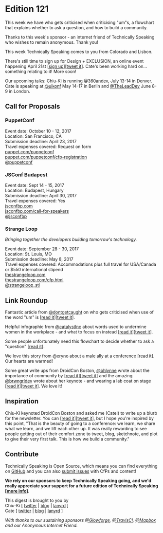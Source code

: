# Edition 121

This week we have who gets criticised when criticising "um"s, a flowchart that explains whether to ask a question, and how to build a community.

Thanks to this week's sponsor - an internet friend of Technically Speaking who wishes to remain anonymous. Thank you!

This week Technically Speaking comes to you from Colorado and Lisbon.

There's still time to sign up for Design + EXCLUSION, an online event happening April 21st [[sign up](https://x.design.blog/)][[tweet it](https://twitter.com/home?status=Design%20%2B%20EXCLUSION%20-%20an%20online%20event%20happening%20April%2021%20-%20https%3A//x.design.blog/%20/via%20%40techspeakdigest)]. Cate's been working hard on... something relating to it! More soon!

Our upcoming talks: Chiu-Ki is running [@360andev](http://twitter.com/360andev), July 13-14 in Denver. Cate is speaking at [@uikonf](http://twitter.com/uikonf) May 14-17 in Berlin and [@TheLeadDev](http://twitter.com/theleaddev) June 8-9 in London.


## Call for Proposals

### PuppetConf
 
Event date: October 10 - 12, 2017  
Location: San Francisco, CA  
Submission deadline: April 23, 2017  
Travel expenses covered: Request on form  
[puppet.com/puppetconf](https://puppet.com/puppetconf)  
[puppet.com/puppetconf/cfp-registration](https://puppet.com/puppetconf/cfp-registration)  
[@puppetconf](https://twitter.com/puppetconf)


### JSConf Budapest

Event date: Sept 14 - 15, 2017  
Location: Budapest, Hungary  
Submission deadline: April 30, 2017  
Travel expenses covered: Yes  
[jsconfbp.com](http://jsconfbp.com)  
[jsconfbp.com/call-for-speakers](http://jsconfbp.com/call-for-speakers)  
[@jsconfbp](https://twitter.com/jsconfbp)


### Strange Loop
*Bringing together the developers building tomorrow's technology.*

Event date: September 28 - 30, 2017  
Location: St. Louis, MO  
Submission deadline: May 8, 2017  
Travel expenses covered: Accommodations plus full travel for USA/Canada or $550 international stipend  
[thestrangeloop.com](https://thestrangeloop.com)  
[thestrangeloop.com/cfp.html](https://thestrangeloop.com/cfp.html)  
[@strangeloop_stl](http://twitter.com/strangeloop_stl)


## Link Roundup

Fantastic article from [@dontgetcaught](http://twitter.com/dontgetcaught) on who gets criticised when use of the word "um" is [[read it](http://eloquentwoman.blogspot.com/2017/04/what-linguists-think-about-um-guess-who.html)][[tweet it](https://twitter.com/home?status=What%20linguists%20think%20about%20%22um%3A%22%20Guess%20who%20gets%20punished%20for%20using%20it%3F%20by%20%40dontgetcaught%20http%3A//eloquentwoman.blogspot.com/2017/04/what-linguists-think-about-um-guess-who.html%20via%20%40techspeakdigest)].

Helpful infographic from [@catalystInc](https://twitter.com/catalystInc) about words used to undermine women in the workplace - and what to focus on instead [[read it](http://www.catalyst.org/knowledge/flip-script-women-workplace-0)][[tweet it](https://twitter.com/home?status=Flip%20the%20Script%3A%20Women%20in%20the%20Workplace%20by%20%40catalystInc%20http%3A//www.catalyst.org/knowledge/flip-script-women-workplace-0%20via%20%40techspeakdigest)].

Some people unfortunately need this flowchart to decide whether to ask a "question" [[read it](https://twitter.com/jakevdp/status/852902511945986048)].

We love this story from [@eryno](http://twitter.com/eryno) about a male ally at a conference [[read it](https://twitter.com/eryno/status/844374040580177920)]. Our hearts are warmed!

Some great write ups from DroidCon Boston, [@bhlynne](https://twitter.com/bhlynne) wrote about the importance of community by [[read it](https://www.linkedin.com/pulse/its-all-community-what-i-learned-weeks-tech-brandi-henson-shailer)][[tweet it](https://twitter.com/home?status=It's%20All%20About%20Community%3A%20What%20I%20Learned%20at%20%40droidconbos%20by%20%40bhlynne%20https%3A//www.linkedin.com/pulse/its-all-community-what-i-learned-weeks-tech-brandi-henson-shailer%20via%20%40techspeakdigest)] and the amazing [@brwngrldev](http://twitter.com/brwngrldev) wrote about her keynote - and wearing a lab coat on stage [[read it](http://adavis.info/2017/04/droidcon-boston-2017-recap.html)][[tweet it](https://twitter.com/home?status=DroidCon%20Boston%202017%20Recap%20by%20%40brwngrldev%20http%3A//adavis.info/2017/04/droidcon-boston-2017-recap.html%20via%20%40techspeakdigest)]. We love it!

## Inspiration

Chiu-Ki keynoted DroidCon Boston and asked me (Cate!) to write up a blurb for the newsletter. You can [[read it](http://blog.sqisland.com/2017/04/droidcon-boston-keynote.html)][[tweet it](https://twitter.com/home?status=Droidcon%20Boston%20Keynote%20http%3A//blog.sqisland.com/2017/04/droidcon-boston-keynote.html%20/by%20%40chiuki%20/via%20%40techspeakdigest)], but I hope you're inspired by this point, "That is the beauty of going to a conference: we learn, we share what we learn, and we lift each other up. It was really rewarding to see people getting out of their comfort zone to tweet, blog, sketchnote, and plot to give their very first talk. This is how we build a community."  

## Contribute

Technically Speaking is Open Source, which means you can find everything on [GitHub](https://github.com/catehstn/technically-speaking/) and you can also [submit issues](https://github.com/catehstn/technically-speaking/issues/new) with CfPs and content!

**We rely on our sponsors to keep Technically Speaking going, and we'd really appreciate your support for a future edition of Technically Speaking [[more info](http://www.techspeak.email/sponsorship/)].**  


This digest is brought to you by  
Chiu-Ki [ [twitter](https://twitter.com/chiuki) | [blog](http://blog.sqisland.com/) | [lanyrd](http://lanyrd.com/profile/chiuki/) ]  
Cate [ [twitter](https://twitter.com/catehstn) | [blog](http://www.cate.blog/) | [lanyrd](http://lanyrd.com/profile/catehstn/) ]

*With thanks to our sustaining sponsors [@Glowforge](http://twitter.com/glowforge), [@TravisCI](http://twitter.com/travisci), [@Mapbox](http://twitter.com/mapbox) and our Anonymous Internet Friend.*
